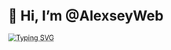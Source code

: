 # 👋 Hi, I’m @AlexseyWeb

[![Typing SVG](https://readme-typing-svg.herokuapp.com?color=%59FFA4&lines=Learning+Computer+science+and+Web)](https://git.io/typing-svg)
